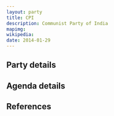```yaml
---
layout: party
title: CPI
description: Communist Party of India
mapimg: 
wikipedia: 
date: 2014-01-29
---
```

## Party details


## Agenda details


## References
